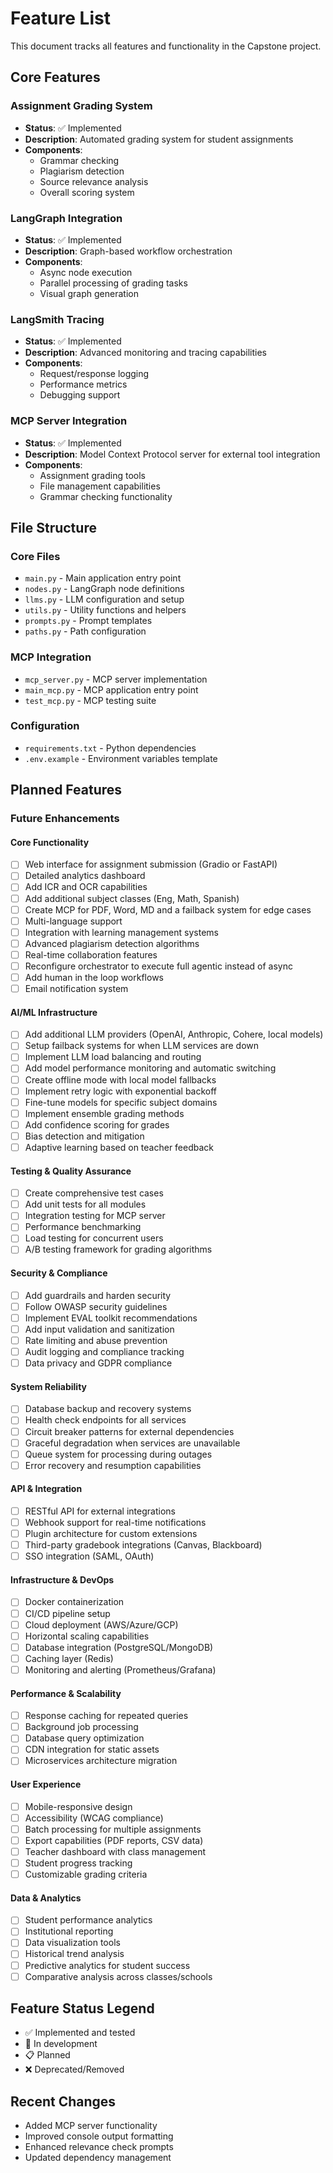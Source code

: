 # Feature List

This document tracks all features and functionality in the Capstone project.

## Core Features

### Assignment Grading System
- **Status**: ✅ Implemented
- **Description**: Automated grading system for student assignments
- **Components**:
  - Grammar checking
  - Plagiarism detection
  - Source relevance analysis
  - Overall scoring system

### LangGraph Integration
- **Status**: ✅ Implemented
- **Description**: Graph-based workflow orchestration
- **Components**:
  - Async node execution
  - Parallel processing of grading tasks
  - Visual graph generation

### LangSmith Tracing
- **Status**: ✅ Implemented
- **Description**: Advanced monitoring and tracing capabilities
- **Components**:
  - Request/response logging
  - Performance metrics
  - Debugging support

### MCP Server Integration
- **Status**: ✅ Implemented
- **Description**: Model Context Protocol server for external tool integration
- **Components**:
  - Assignment grading tools
  - File management capabilities
  - Grammar checking functionality

## File Structure

### Core Files
- `main.py` - Main application entry point
- `nodes.py` - LangGraph node definitions
- `llms.py` - LLM configuration and setup
- `utils.py` - Utility functions and helpers
- `prompts.py` - Prompt templates
- `paths.py` - Path configuration

### MCP Integration
- `mcp_server.py` - MCP server implementation
- `main_mcp.py` - MCP application entry point
- `test_mcp.py` - MCP testing suite

### Configuration
- `requirements.txt` - Python dependencies
- `.env.example` - Environment variables template

## Planned Features

### Future Enhancements

#### Core Functionality
- [ ] Web interface for assignment submission (Gradio or FastAPI)
- [ ] Detailed analytics dashboard
- [ ] Add ICR and OCR capabilities
- [ ] Add additional subject classes (Eng, Math, Spanish)
- [ ] Create MCP for PDF, Word, MD and a failback system for edge cases
- [ ] Multi-language support
- [ ] Integration with learning management systems
- [ ] Advanced plagiarism detection algorithms
- [ ] Real-time collaboration features
- [ ] Reconfigure orchestrator to execute full agentic instead of async
- [ ] Add human in the loop workflows
- [ ] Email notification system

#### AI/ML Infrastructure
- [ ] Add additional LLM providers (OpenAI, Anthropic, Cohere, local models)
- [ ] Setup failback systems for when LLM services are down
- [ ] Implement LLM load balancing and routing
- [ ] Add model performance monitoring and automatic switching
- [ ] Create offline mode with local model fallbacks
- [ ] Implement retry logic with exponential backoff
- [ ] Fine-tune models for specific subject domains
- [ ] Implement ensemble grading methods
- [ ] Add confidence scoring for grades
- [ ] Bias detection and mitigation
- [ ] Adaptive learning based on teacher feedback

#### Testing & Quality Assurance
- [ ] Create comprehensive test cases
- [ ] Add unit tests for all modules
- [ ] Integration testing for MCP server
- [ ] Performance benchmarking
- [ ] Load testing for concurrent users
- [ ] A/B testing framework for grading algorithms

#### Security & Compliance
- [ ] Add guardrails and harden security
- [ ] Follow OWASP security guidelines
- [ ] Implement EVAL toolkit recommendations
- [ ] Add input validation and sanitization
- [ ] Rate limiting and abuse prevention
- [ ] Audit logging and compliance tracking
- [ ] Data privacy and GDPR compliance

#### System Reliability
- [ ] Database backup and recovery systems
- [ ] Health check endpoints for all services
- [ ] Circuit breaker patterns for external dependencies
- [ ] Graceful degradation when services are unavailable
- [ ] Queue system for processing during outages
- [ ] Error recovery and resumption capabilities

#### API & Integration
- [ ] RESTful API for external integrations
- [ ] Webhook support for real-time notifications
- [ ] Plugin architecture for custom extensions
- [ ] Third-party gradebook integrations (Canvas, Blackboard)
- [ ] SSO integration (SAML, OAuth)

#### Infrastructure & DevOps
- [ ] Docker containerization
- [ ] CI/CD pipeline setup
- [ ] Cloud deployment (AWS/Azure/GCP)
- [ ] Horizontal scaling capabilities
- [ ] Database integration (PostgreSQL/MongoDB)
- [ ] Caching layer (Redis)
- [ ] Monitoring and alerting (Prometheus/Grafana)

#### Performance & Scalability
- [ ] Response caching for repeated queries
- [ ] Background job processing
- [ ] Database query optimization
- [ ] CDN integration for static assets
- [ ] Microservices architecture migration

#### User Experience
- [ ] Mobile-responsive design
- [ ] Accessibility (WCAG compliance)
- [ ] Batch processing for multiple assignments
- [ ] Export capabilities (PDF reports, CSV data)
- [ ] Teacher dashboard with class management
- [ ] Student progress tracking
- [ ] Customizable grading criteria

#### Data & Analytics
- [ ] Student performance analytics
- [ ] Institutional reporting
- [ ] Data visualization tools
- [ ] Historical trend analysis
- [ ] Predictive analytics for student success
- [ ] Comparative analysis across classes/schools

## Feature Status Legend
- ✅ Implemented and tested
- 🚧 In development
- 📋 Planned
- ❌ Deprecated/Removed

## Recent Changes
- Added MCP server functionality
- Improved console output formatting
- Enhanced relevance check prompts
- Updated dependency management
